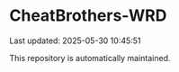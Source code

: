 # CheatBrothers-WRD

Last updated: 2025-05-30 10:45:51

This repository is automatically maintained.
